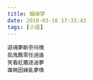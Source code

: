 ```yaml
---
title: 姻缘梦
date: 2018-03-16 17:33:43
tags: [小语]
---
```



```
遊魂夢斷奈何橋 
孤鬼飄零任逍遙
笑看紅塵逐迷夢 
誰暁因緣亂夢情
```
